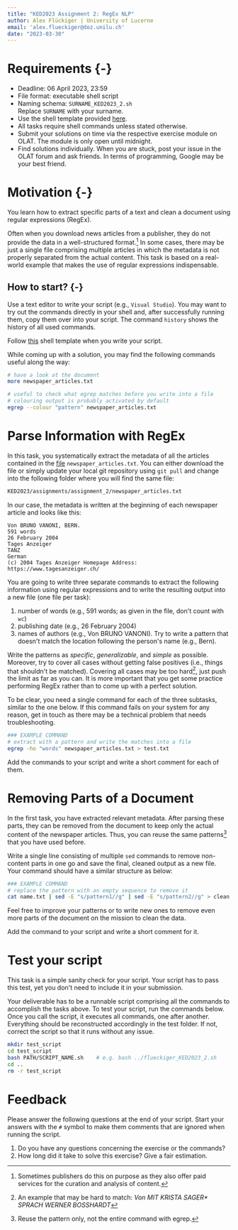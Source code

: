 ```yaml
---
title: "KED2023 Assignment 2: RegEx NLP"
author: Alex Flückiger | University of Lucerne
email: 'alex.flueckiger@doz.unilu.ch'
date: "2023-03-30"
---
```


# Requirements {-}

- Deadline: 06 April 2023, 23:59
- File format: executable shell script
- Naming schema: `SURNAME_KED2023_2.sh`   
  Replace `SURNAME` with your surname. 
- Use the shell template provided [here](https://aflueckiger.github.io/KED2023/assignments).
- All tasks require shell commands unless stated otherwise.
- Submit your solutions on time via the respective exercise module on OLAT. The module is only open until midnight.
- Find solutions individually. When you are stuck, post your issue in the OLAT forum and ask friends. In terms of programming, Google may be your best friend.

# Motivation {-}

You learn how to extract specific parts of a text and clean a document using regular expressions (RegEx). 

Often when you download news articles from a publisher, they do not provide the data in a well-structured format.[^format]  In some cases, there may be just a single file comprising multiple articles in which the metadata is not properly separated from the actual content. This task is based on a real-world example that makes the use of regular expressions indispensable.

[^format]: Sometimes publishers do this on purpose as they also offer paid services for the curation and analysis of content.

## How to start? {-}

Use a text editor to write your script (e.g., `Visual Studio`). You may want to try out the commands directly in your shell and, after successfully running them, copy them over into your script. The command `history` shows the history of all used commands. 

Follow [this](https://aflueckiger.github.io/KED2023/assignments) shell template when you write your script.

While coming up with a solution, you may find the following commands useful along the way:

```bash
# have a look at the document
more newspaper_articles.txt

# useful to check what egrep matches before you write into a file
# colouring output is probably activated by default
egrep --colour "pattern" newspaper_articles.txt
```

# Parse Information with RegEx

In this task, you systematically extract the metadata of all the articles contained in the [file](https://aflueckiger.github.io/KED2023/assignments/assignment_2/newspaper_articles.txt) `newspaper_articles.txt`. You can either download the file or simply update your local git repository using `git pull` and change into the following folder where you will find the same file:

``` bash
KED2023/assignments/assignment_2/newspaper_articles.txt
```

In our case, the metadata is written at the beginning of each newspaper article and looks like this:

```
Von BRUNO VANONI, BERN.
591 words
26 February 2004
Tages Anzeiger
TANZ
German
(c) 2004 Tages Anzeiger Homepage Address: https://www.tagesanzeiger.ch/
```

You are going to write three separate commands to extract the following information using regular expressions and to write the resulting output into a new file (one file per task):

1. number of words (e.g., 591 words; as given in the file, don't count with `wc`)
2. publishing date (e.g., 26 February 2004)
3. names of authors (e.g., Von BRUNO VANONI). Try to write a pattern that doesn't match the location following the person's name (e.g., Bern).

Write the patterns as *specific*, *generalizable*, and *simple* as possible. Moreover, try to cover all cases without getting false positives (i.e., things that shouldn't be matched). Covering all cases may be too hard[^hard_match], just push the limit as far as you can. It is more important that you get some practice performing RegEx rather than to come up with a perfect solution.

To be clear, you need a single command for each of the three subtasks, similar to the one below. If this command fails on your system for any reason, get in touch as there may be a technical problem that needs troubleshooting.

```bash
### EXAMPLE COMMAND
# extract with a pattern and write the matches into a file
egrep -ho "words" newspaper_articles.txt > test.txt
```

Add the commands to your script and write a short comment for each of them.

[^hard_match]: An example that may be hard to match: *Von MIT KRISTA SAGER\* SPRACH WERNER BOSSHARDT*

# Removing Parts of a Document

In the first task, you have extracted relevant metadata. After parsing these parts, they can be removed from the document to keep only the actual content of the newspaper articles. Thus, you can reuse the same patterns[^spec] that you have used before. 

Write a single line consisting of multiple `sed` commands to remove non-content parts in one go and save the final, cleaned output as a new file. Your command should have a similar structure as below:

```bash
### EXAMPLE COMMAND
# replace the pattern with an empty sequence to remove it
cat name.txt | sed -E "s/pattern1//g" | sed -E "s/pattern2//g" > clean.txt
```

Feel free to improve your patterns or to write new ones to remove even more parts of the document on the mission to clean the data.

Add the command to your script and write a short comment for it.

[^spec]: Reuse the pattern only, not the entire command with egrep.

# Test your script

This task is a simple sanity check for your script. Your script has to pass this test, yet you don't need to include it in your submission.

Your deliverable has to be a runnable script comprising all the commands to accomplish the tasks above. To test your script, run the commands below. Once you call the script, it executes all commands, one after another. Everything should be reconstructed accordingly in the test folder. If not, correct the script so that it runs without any issue.

```bash
mkdir test_script
cd test_script
bash PATH/SCRIPT_NAME.sh 	# e.g. bash ../flueckiger_KED2023_2.sh
cd ..
rm -r test_script
```

# Feedback

Please answer the following questions at the end of your script. Start your answers with the `#` symbol to make them comments that are ignored when running the script.

1. Do you have any questions concerning the exercise or the commands?
2. How long did it take to solve this exercise? Give a fair estimation.